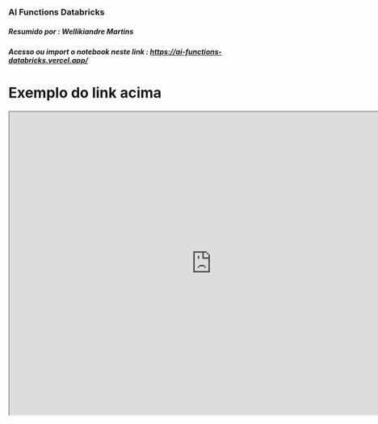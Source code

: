 ### AI Functions Databricks
##### Resumido por : Wellikiandre Martins
##### Acesso ou import o notebook neste link : https://ai-functions-databricks.vercel.app/

# Exemplo do link acima

<iframe src="https://ai-functions-databricks.vercel.app/" width="800" height="600"></iframe>
